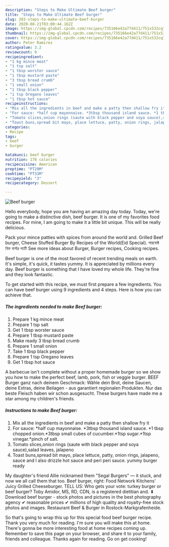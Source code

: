 ```yaml
---
description: "Steps to Make Ultimate Beef burger"
title: "Steps to Make Ultimate Beef burger"
slug: 203-steps-to-make-ultimate-beef-burger
date: 2020-08-21T03:00:44.162Z
image: https://img-global.cpcdn.com/recipes/735166e42a77d411/751x532cq70/beef-burger-recipe-main-photo.jpg
thumbnail: https://img-global.cpcdn.com/recipes/735166e42a77d411/751x532cq70/beef-burger-recipe-main-photo.jpg
cover: https://img-global.cpcdn.com/recipes/735166e42a77d411/751x532cq70/beef-burger-recipe-main-photo.jpg
author: Peter Ramirez
ratingvalue: 3.2
reviewcount: 9
recipeingredient:
- "1 kg mince meat"
- "1 tsp salt"
- "1 tbsp worster sauce"
- "1 tbsp mustard paste"
- "3 tbsp bread crumb"
- "1 small onion"
- "1 tbsp black pepper"
- "1 tsp Oregano leaves"
- "1 tbsp hot sauce"
recipeinstructions:
- "Mix all the ingredients in beef and make a patty then shallow fry it"
- "For sauce: *half cup mayonnaise. *3tbsp thousand island sauce. *1 tbsp chopped onion.*3tbsp small cubes of cucumber.*1tsp sugar.*1tsp vinegar.*pinch of salt."
- "Tomato slices,onion rings (saute with black pepper and soya sauce),salad leaves, jalapeno"
- "Toast buns,spread bit mayo, place lettuce, patty, onion rings, jalapeno, sauce and I also drizzle hot sauce and peri peri sauce. yummy burger ready"
categories:
- Recipe
tags:
- beef
- burger

katakunci: beef burger 
nutrition: 178 calories
recipecuisine: American
preptime: "PT29M"
cooktime: "PT33M"
recipeyield: "3"
recipecategory: Dessert

---
```



![Beef burger](https://img-global.cpcdn.com/recipes/735166e42a77d411/751x532cq70/beef-burger-recipe-main-photo.jpg)

Hello everybody, hope you are having an amazing day today. Today, we're going to make a distinctive dish, beef burger. It is one of my favorites food recipes. For mine, I am going to make it a little bit unique. This will be really delicious.

Pack your mince patties with spices from around the world and. Grilled Beef burger, Cheese Stuffed Burger By Recipes of the World(Eid Special). পারফেক্ট বিফ বার্গার প্যাটি See more ideas about Burger, Burger recipes, Cooking recipes.

Beef burger is one of the most favored of recent trending meals on earth. It's simple, it's quick, it tastes yummy. It is appreciated by millions every day. Beef burger is something that I have loved my whole life. They're fine and they look fantastic.


To get started with this recipe, we must first prepare a few ingredients. You can have beef burger using 9 ingredients and 4 steps. Here is how you can achieve that.

<!--inarticleads1-->

##### The ingredients needed to make Beef burger:

1. Prepare 1 kg mince meat
1. Prepare 1 tsp salt
1. Get 1 tbsp worster sauce
1. Prepare 1 tbsp mustard paste
1. Make ready 3 tbsp bread crumb
1. Prepare 1 small onion
1. Take 1 tbsp black pepper
1. Prepare 1 tsp Oregano leaves
1. Get 1 tbsp hot sauce


A barbecue isn&#39;t complete without a proper homemade burger so we show you how to make the perfect beef, lamb, pork, fish or veggie burger. BEEF Burger ganz nach deinem Geschmack: Wähle dein Brot, deine Saucen, deine Extras, deine Beilagen - aus garantiert regionalen Produkten. Nur das beste Fleisch haben wir schon ausgesucht. These burgers have made me a star among my children&#39;s friends. 

<!--inarticleads2-->

##### Instructions to make Beef burger:

1. Mix all the ingredients in beef and make a patty then shallow fry it
1. For sauce: *half cup mayonnaise. *3tbsp thousand island sauce. *1 tbsp chopped onion.*3tbsp small cubes of cucumber.*1tsp sugar.*1tsp vinegar.*pinch of salt.
1. Tomato slices,onion rings (saute with black pepper and soya sauce),salad leaves, jalapeno
1. Toast buns,spread bit mayo, place lettuce, patty, onion rings, jalapeno, sauce and I also drizzle hot sauce and peri peri sauce. yummy burger ready


My daughter&#39;s friend Allie nicknamed them &#34;Segal Burgers&#34; — it stuck, and now we all call them that too. Beef burger, right: Food Network Kitchens&#39; Juicy Grilled Cheeseburger. TELL US: Who gets your vote: turkey burger or beef burger? Toby Amidor, MS, RD, CDN, is a registered dietitian and. ⬇ Download beef burger - stock photos and pictures in the best photography agency ✔ reasonable prices ✔ millions of high quality and royalty-free stock photos and images. Restaurant Beef &amp; Burger in Rostock-Markgrafenheide. 

So that's going to wrap this up for this special food beef burger recipe. Thank you very much for reading. I'm sure you will make this at home. There's gonna be more interesting food at home recipes coming up. Remember to save this page on your browser, and share it to your family, friends and colleague. Thanks again for reading. Go on get cooking!
